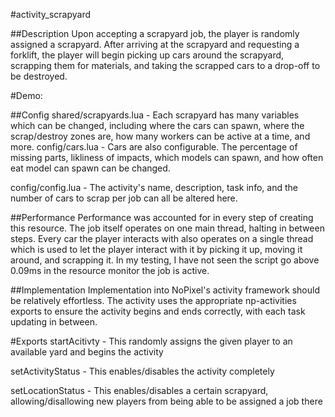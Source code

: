 #activity_scrapyard

##Description
Upon accepting a scrapyard job, the player is randomly assigned a scrapyard. After arriving at the scrapyard and requesting a forklift, the player will begin picking up cars around the scrapyard, scrapping them for materials, and taking the scrapped cars to a drop-off to be destroyed.

#Demo:

##Config
shared/scrapyards.lua - Each scrapyard has many variables which can be changed, including where the cars can spawn, where the scrap/destroy zones are, how many workers can be active at a time, and more.
config/cars.lua - Cars are also configurable. The percentage of missing parts, likliness of impacts, which models can spawn, and how often eat model can spawn can be changed.

config/config.lua - The activity's name, description, task info, and the number of cars to scrap per job can all be altered here.

##Performance
Performance was accounted for in every step of creating this resource. The job itself operates on one main thread, halting in between steps. Every car the player interacts with also operates on a single thread which is used to let the player interact with it by picking it up, moving it around, and scrapping it. In my testing, I have not seen the script go above 0.09ms in the resource monitor the job is active.

##Implementation
Implementation into NoPixel's activity framework should be relatively effortless. The activity uses the appropriate np-activities exports to ensure the activity begins and ends correctly, with each task updating in between. 

#Exports
startAcitivty - This randomly assigns the given player to an available yard and begins the activity

setActivityStatus - This enables/disables the activity completely

setLocationStatus - This enables/disables a certain scrapyard, allowing/disallowing new players from being able to be assigned a job there
